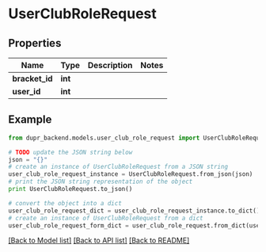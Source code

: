 # UserClubRoleRequest


## Properties
Name | Type | Description | Notes
------------ | ------------- | ------------- | -------------
**bracket_id** | **int** |  | 
**user_id** | **int** |  | 

## Example

```python
from dupr_backend.models.user_club_role_request import UserClubRoleRequest

# TODO update the JSON string below
json = "{}"
# create an instance of UserClubRoleRequest from a JSON string
user_club_role_request_instance = UserClubRoleRequest.from_json(json)
# print the JSON string representation of the object
print UserClubRoleRequest.to_json()

# convert the object into a dict
user_club_role_request_dict = user_club_role_request_instance.to_dict()
# create an instance of UserClubRoleRequest from a dict
user_club_role_request_form_dict = user_club_role_request.from_dict(user_club_role_request_dict)
```
[[Back to Model list]](../README.md#documentation-for-models) [[Back to API list]](../README.md#documentation-for-api-endpoints) [[Back to README]](../README.md)


